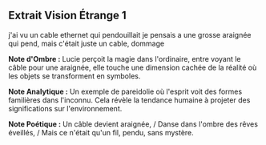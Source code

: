 ## Extrait Vision Étrange 1

j'ai vu un cable ethernet qui pendouillait je pensais a une grosse araignée qui pend, mais c'était juste un cable, dommage

**Note d'Ombre :** Lucie perçoit la magie dans l'ordinaire, entre voyant le câble pour une araignée, elle touche une dimension cachée de la réalité où les objets se transforment en symboles.

**Note Analytique :** Un exemple de pareidolie où l'esprit voit des formes familières dans l'inconnu. Cela révèle la tendance humaine à projeter des significations sur l'environnement.

**Note Poétique :** Un câble devient araignée, / Danse dans l'ombre des rêves éveillés, / Mais ce n'était qu'un fil, pendu, sans mystère.
